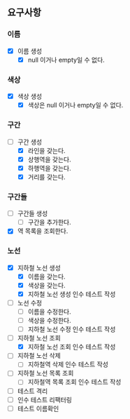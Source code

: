 ## 요구사항

### 이름

- [x] 이름 생성
    - [x] null 이거나 empty일 수 없다.

### 색상

- [x] 색상 생성
    - [x] 색상은 null 이거나 empty일 수 없다.

### 구간

- [ ] 구간 생성
    - [x] 라인을 갖는다.
    - [x] 상행역을 갖는다.
    - [x] 하행역을 갖는다.
    - [x] 거리를 갖는다.

### 구간들

- [ ] 구간들 생성
    - [ ] 구간을 추가한다.
- [x] 역 목록을 조회한다.

### 노선

- [x] 지하철 노선 생성
    - [x] 이름을 갖는다.
    - [x] 색상을 갖는다.
    - [x] 지하철 노선 생성 인수 테스트 작성

- [ ] 노선 수정
    - [ ] 이름을 수정한다.
    - [ ] 색상을 수정한다.
    - [ ] 지하철 노선 수정 인수 테스트 작성

- [ ] 지하철 노선 조회
    - [x] 지하철 노선 조회 인수 테스트 작성

- [ ] 지하철 노선 삭제
    - [ ] 지하철역 삭제 인수 테스트 작성

- [ ] 지하철 노선 목록 조회
    - [ ] 지하철역 목록 조회 인수 테스트 작성

- [ ] 테스트 격리
- [ ] 인수 테스트 리팩터링
- [ ] 테스트 이름확인
